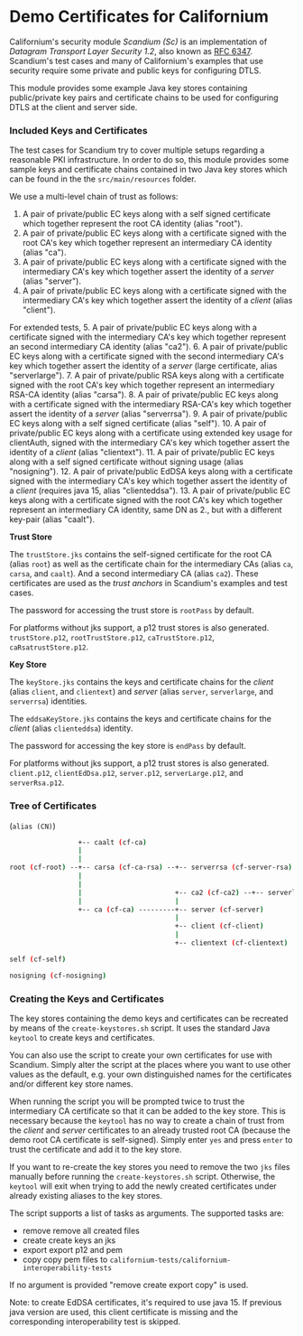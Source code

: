 # Demo Certificates for Californium

Californium's security module *Scandium (Sc)* is an implementation of *Datagram Transport Layer Security 1.2*, also
known as [RFC 6347](https://tools.ietf.org/html/rfc6347). Scandium's test cases and many of Californium's examples that use security require some private and public keys for configuring DTLS.

This module provides some example Java key stores containing public/private key pairs and certificate chains to be used for configuring DTLS at the client and server side. 

### Included Keys and Certificates

The test cases for Scandium try to cover multiple setups regarding a reasonable PKI infrastructure. In order to do so, this module provides some sample keys and certificate chains contained in two Java key stores which can be found in the 
the `src/main/resources` folder.

We use a multi-level chain of trust as follows:

1. A pair of private/public EC keys along with a self signed certificate which together represent the root CA identity (alias "root").
2. A pair of private/public EC keys along with a certificate signed with the root CA's key which together represent an intermediary CA identity (alias "ca").
3. A pair of private/public EC keys along with a certificate signed with the intermediary CA's key which together assert the identity of a *server* (alias "server").
4. A pair of private/public EC keys along with a certificate signed with the intermediary CA's key which together assert the identity of a *client* (alias "client").

For extended tests, 
5. A pair of private/public EC keys along with a certificate signed with the intermediary CA's key which together represent an second intermediary CA identity (alias "ca2").
6. A pair of private/public EC keys along with a certificate signed with the second intermediary CA's key which together assert the identity of a *server* (large certificate, alias "serverlarge").
7. A pair of private/public RSA keys along with a certificate signed with the root CA's key which together represent an intermediary RSA-CA identity (alias "carsa").
8. A pair of private/public EC keys along with a certificate signed with the intermediary RSA-CA's key which together assert the identity of a *server* (alias "serverrsa").
9. A pair of private/public EC keys along with a self signed certificate (alias "self").
10. A pair of private/public EC keys along with a certificate using extended key usage for clientAuth, signed with the intermediary CA's key which together assert the identity of a *client* (alias "clientext").
11. A pair of private/public EC keys along with a self signed certificate without signing usage (alias "nosigning").
12. A pair of private/public EdDSA keys along with a certificate signed with the intermediary CA's key which together assert the identity of a *client* (requires java 15, alias "clienteddsa").
13. A pair of private/public EC keys along with a certificate signed with the root CA's key which together represent an intermediary CA identity, same DN as 2., but with a different key-pair (alias "caalt").

**Trust Store**

The `trustStore.jks` contains the self-signed certificate for the root CA (alias `root`) as well as the certificate chain for the intermediary CAs
(alias `ca`, `carsa`, and `caalt`). And a second intermediary CA (alias `ca2`). These certificates are used as the *trust anchors* in Scandium's examples and test cases.

The password for accessing the trust store is `rootPass` by default.

For platforms without jks support, a p12 trust stores is also generated.
`trustStore.p12`, `rootTrustStore.p12`, `caTrustStore.p12`, `caRsatrustStore.p12`.

**Key Store**

The `keyStore.jks` contains the keys and certificate chains for the *client* (alias `client`, and `clientext`) and *server* (alias `server`, `serverlarge`, and `serverrsa`) identities.

The `eddsaKeyStore.jks` contains the keys and certificate chains for the *client* (alias `clienteddsa`) identity.

The password for accessing the key store is `endPass` by default.

For platforms without jks support, a p12 trust stores is also generated.
`client.p12`, `clientEdDsa.p12`, `server.p12`, `serverLarge.p12`, and `serverRsa.p12`.

### Tree of Certificates

(`alias (CN)`)

```sh
                 +-- caalt (cf-ca)
                 |
                 |
root (cf-root) --+-- carsa (cf-ca-rsa) --+-- serverrsa (cf-server-rsa)
                 |
                 |
                 |                       +-- ca2 (cf-ca2) --+-- serverlarge (cf-serverlarge)
                 |                       |
                 +-- ca (cf-ca) ---------+-- server (cf-server)
                                         |
                                         +-- client (cf-client)
                                         |
                                         +-- clientext (cf-clientext)

self (cf-self)

nosigning (cf-nosigning)

```

### Creating the Keys and Certificates

The key stores containing the demo keys and certificates can be recreated by means of the `create-keystores.sh` script. It uses the standard Java `keytool` to create keys and certificates.

You can also use the script to create your own certificates for use with Scandium. Simply alter the script at the places where you want to use other values as the default, e.g. your own distinguished names for the certificates and/or different key store names.

When running the script you will be prompted twice to trust the intermediary CA certificate so that it can be added to the key store. This is necessary because the `keytool` has no way to create a chain of trust from the *client* and *server* certificates to an already trusted root CA (because the demo root CA certificate is self-signed). Simply enter `yes` and press `enter` to trust the certificate and add it to the key store.

If you want to re-create the key stores you need to remove the two `jks` files manually before running the `create-keystores.sh` script. Otherwise, the `keytool` will exit when trying to add the newly created certificates under already existing aliases to the key stores.

The script supports a list of tasks as arguments. The supported tasks are:
-  remove remove all created files
-  create create keys an jks
-  export export p12 and pem
-  copy copy pem files to `californium-tests/californium-interoperability-tests`

If no argument is provided "remove create export copy" is used.

Note: to create EdDSA certificates, it's required to use java 15. If previous java version are used, this client certificate is missing and the corresponding interoperability test is skipped.
